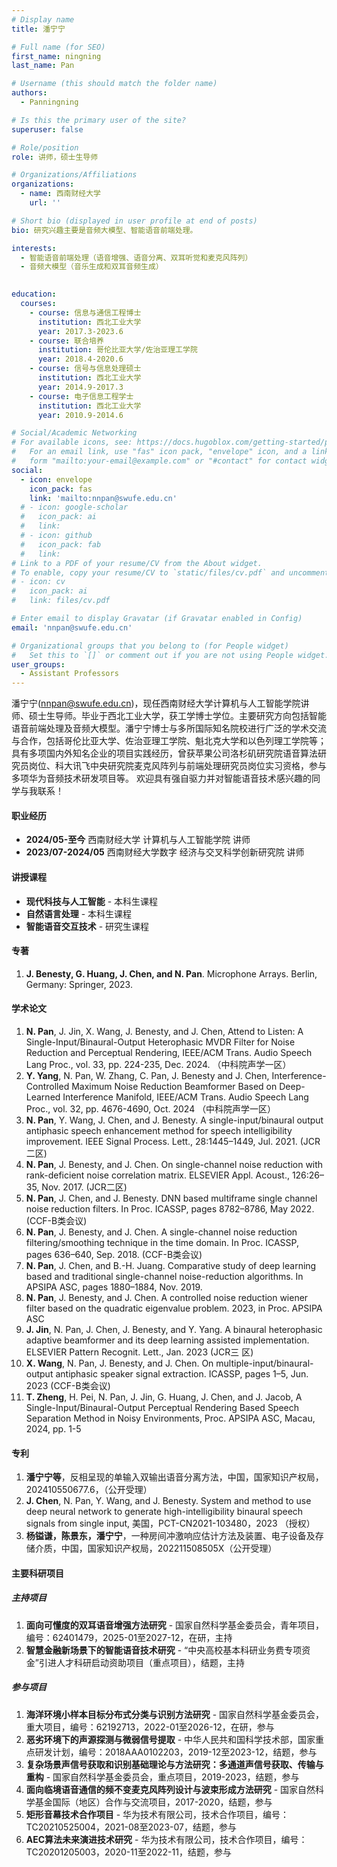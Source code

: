 ```yaml
---
# Display name
title: 潘宁宁

# Full name (for SEO)
first_name: ningning
last_name: Pan

# Username (this should match the folder name)
authors:
  - Panningning

# Is this the primary user of the site?
superuser: false

# Role/position
role: 讲师，硕士生导师

# Organizations/Affiliations
organizations:
  - name: 西南财经大学
    url: ''

# Short bio (displayed in user profile at end of posts)
bio: 研究兴趣主要是音频大模型、智能语音前端处理。

interests:
  - 智能语音前端处理（语音增强、语音分离、双耳听觉和麦克风阵列）
  - 音频大模型（音乐生成和双耳音频生成）
  

education:
  courses:
    - course: 信息与通信工程博士 
      institution: 西北工业大学 
      year: 2017.3-2023.6
    - course: 联合培养
      institution: 哥伦比亚大学/佐治亚理工学院 
      year: 2018.4-2020.6
    - course: 信号与信息处理硕士
      institution: 西北工业大学
      year: 2014.9-2017.3
    - course: 电子信息工程学士
      institution: 西北工业大学
      year: 2010.9-2014.6

# Social/Academic Networking
# For available icons, see: https://docs.hugoblox.com/getting-started/page-builder/#icons
#   For an email link, use "fas" icon pack, "envelope" icon, and a link in the
#   form "mailto:your-email@example.com" or "#contact" for contact widget.
social:
  - icon: envelope
    icon_pack: fas
    link: 'mailto:nnpan@swufe.edu.cn'
  # - icon: google-scholar
  #   icon_pack: ai
  #   link: 
  # - icon: github
  #   icon_pack: fab
  #   link: 
# Link to a PDF of your resume/CV from the About widget.
# To enable, copy your resume/CV to `static/files/cv.pdf` and uncomment the lines below.
# - icon: cv
#   icon_pack: ai
#   link: files/cv.pdf

# Enter email to display Gravatar (if Gravatar enabled in Config)
email: 'nnpan@swufe.edu.cn'

# Organizational groups that you belong to (for People widget)
#   Set this to `[]` or comment out if you are not using People widget.
user_groups:
  - Assistant Professors
---
```


潘宁宁(nnpan@swufe.edu.cn)，现任西南财经大学计算机与人工智能学院讲师、硕士生导师。毕业于西北工业大学，获工学博士学位。主要研究方向包括智能语音前端处理及音频大模型。潘宁宁博士与多所国际知名院校进行广泛的学术交流与合作，包括哥伦比亚大学、佐治亚理工学院、魁北克大学和以色列理工学院等；具有多项国内外知名企业的项目实践经历，曾获苹果公司洛杉矶研究院语音算法研究员岗位、科大讯飞中央研究院麦克风阵列与前端处理研究员岗位实习资格，参与多项华为音频技术研发项目等。
欢迎具有强自驱力并对智能语音技术感兴趣的同学与我联系！


#### 职业经历
- **2024/05-至今** 西南财经大学 计算机与人工智能学院 讲师
- **2023/07-2024/05** 西南财经大学数字 经济与交叉科学创新研究院  讲师

#### 讲授课程
- **现代科技与人工智能**  - 本科生课程
- **自然语言处理**  - 本科生课程
- **智能语音交互技术**  - 研究生课程



#### 专著

1. **J. Benesty, G. Huang, J. Chen, and N. Pan**. Microphone Arrays. Berlin, Germany: Springer, 2023.

#### 学术论文

1. **N. Pan**, J. Jin, X. Wang, J. Benesty, and J. Chen, Attend to Listen: A Single-Input/Binaural-Output Heterophasic MVDR Filter for Noise Reduction and Perceptual Rendering, IEEE/ACM Trans. Audio Speech Lang Proc., vol. 33, pp. 224-235, Dec. 2024. （中科院声学一区）
2. **Y. Yang**, N. Pan, W. Zhang, C. Pan, J. Benesty and J. Chen, Interference-Controlled Maximum Noise Reduction Beamformer Based on Deep-Learned Interference Manifold, IEEE/ACM Trans. Audio Speech Lang Proc., vol. 32, pp. 4676-4690, Oct. 2024 （中科院声学一区）
3. **N. Pan**, Y. Wang, J. Chen, and J. Benesty. A single-input/binaural output antiphasic speech enhancement method for speech intelligibility improvement. IEEE Signal Process. Lett., 28:1445–1449, Jul. 2021. (JCR二区)
4. **N. Pan**, J. Benesty, and J. Chen. On single-channel noise reduction with rank-deficient noise correlation matrix. ELSEVIER Appl. Acoust., 126:26–35, Nov. 2017. (JCR二区)
5. **N. Pan**, J. Chen, and J. Benesty. DNN based multiframe single channel noise reduction filters. In Proc. ICASSP, pages 8782–8786, May 2022. (CCF-B类会议)
6. **N. Pan**, J. Benesty, and J. Chen. A single-channel noise reduction filtering/smoothing technique in the time domain. In Proc. ICASSP, pages 636–640, Sep. 2018. (CCF-B类会议)
7. **N. Pan**, J. Chen, and B.-H. Juang. Comparative study of deep learning based and traditional single-channel noise-reduction algorithms. In APSIPA ASC, pages 1880–1884, Nov. 2019.
8. **N. Pan**, J. Benesty, and J. Chen. A controlled noise reduction wiener filter based on the quadratic eigenvalue problem. 2023, in Proc. APSIPA ASC
9. **J. Jin**, N. Pan, J. Chen, J. Benesty, and Y. Yang. A binaural heterophasic adaptive beamformer and its deep learning assisted implementation. ELSEVIER Pattern Recognit. Lett., Jan. 2023 (JCR三 区)
10. **X. Wang**, N. Pan, J. Benesty, and J. Chen. On multiple-input/binaural-output antiphasic speaker signal extraction. ICASSP, pages 1–5, Jun. 2023 (CCF-B类会议)
11. **T. Zheng**, H. Pei, N. Pan, J. Jin, G. Huang, J. Chen, and J. Jacob, A Single-Input/Binaural-Output Perceptual Rendering Based Speech Separation Method in Noisy Environments, Proc. APSIPA ASC, Macau, 2024, pp. 1-5

#### 专利

1. **潘宁宁等**，反相呈现的单输入双输出语音分离方法，中国，国家知识产权局，202410550677.6，（公开受理）
2. **J. Chen**, N. Pan, Y. Wang, and J. Benesty. System and method to use deep neural network to generate high-intelligibility binaural speech signals from single input, 美国，PCT-CN2021-103480，2023 （授权）
3. **杨镒谦，陈景东，潘宁宁**，一种房间冲激响应估计方法及装置、电子设备及存储介质，中国，国家知识产权局，202211508505X（公开受理）


#### 主要科研项目

##### 主持项目
1. **面向可懂度的双耳语音增强方法研究** - 国家自然科学基金委员会，青年项目，编号：62401479，2025-01至2027-12，在研，主持
2. **智慧金融新场景下的智能语音技术研究** - “中央高校基本科研业务费专项资金”引进人才科研启动资助项目（重点项目），结题，主持

##### 参与项目
1. **海洋环境小样本目标分布式分类与识别方法研究** - 国家自然科学基金委员会，重大项目，编号：62192713，2022-01至2026-12，在研，参与
2. **恶劣环境下的声源探测与微弱信号提取** - 中华人民共和国科学技术部，国家重点研发计划，编号：2018AAA0102203，2019-12至2023-12，结题，参与
3. **复杂场景声信号获取和识别基础理论与方法研究：多通道声信号获取、传输与重构** - 国家自然科学基金委员会，重点项目，2019-2023，结题，参与
4. **面向临境语音通信的频不变麦克风阵列设计与波束形成方法研究** - 国家自然科学基金国际（地区）合作与交流项目，2017-2020，结题，参与
5. **矩形音幕技术合作项目** - 华为技术有限公司，技术合作项目，编号：TC20210525004，2021-08至2023-07，结题，参与
6. **AEC算法未来演进技术研究** - 华为技术有限公司，技术合作项目，编号：TC20201205003，2020-11至2022-11，结题，参与